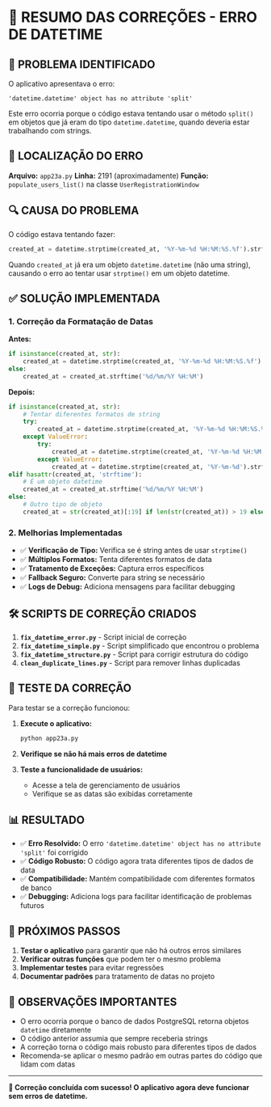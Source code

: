 # 🔧 RESUMO DAS CORREÇÕES - ERRO DE DATETIME

## 🎯 PROBLEMA IDENTIFICADO

O aplicativo apresentava o erro:
```
'datetime.datetime' object has no attribute 'split'
```

Este erro ocorria porque o código estava tentando usar o método `split()` em objetos que já eram do tipo `datetime.datetime`, quando deveria estar trabalhando com strings.

## 📍 LOCALIZAÇÃO DO ERRO

**Arquivo:** `app23a.py`
**Linha:** 2191 (aproximadamente)
**Função:** `populate_users_list()` na classe `UserRegistrationWindow`

## 🔍 CAUSA DO PROBLEMA

O código estava tentando fazer:
```python
created_at = datetime.strptime(created_at, '%Y-%m-%d %H:%M:%S.%f').strftime('%d/%m/%Y %H:%M')
```

Quando `created_at` já era um objeto `datetime.datetime` (não uma string), causando o erro ao tentar usar `strptime()` em um objeto datetime.

## ✅ SOLUÇÃO IMPLEMENTADA

### **1. Correção da Formatação de Datas**

**Antes:**
```python
if isinstance(created_at, str):
    created_at = datetime.strptime(created_at, '%Y-%m-%d %H:%M:%S.%f').strftime('%d/%m/%Y %H:%M')
else:
    created_at = created_at.strftime('%d/%m/%Y %H:%M')
```

**Depois:**
```python
if isinstance(created_at, str):
    # Tentar diferentes formatos de string
    try:
        created_at = datetime.strptime(created_at, '%Y-%m-%d %H:%M:%S.%f').strftime('%d/%m/%Y %H:%M')
    except ValueError:
        try:
            created_at = datetime.strptime(created_at, '%Y-%m-%d %H:%M:%S').strftime('%d/%m/%Y %H:%M')
        except ValueError:
            created_at = datetime.strptime(created_at, '%Y-%m-%d').strftime('%d/%m/%Y')
elif hasattr(created_at, 'strftime'):
    # É um objeto datetime
    created_at = created_at.strftime('%d/%m/%Y %H:%M')
else:
    # Outro tipo de objeto
    created_at = str(created_at)[:19] if len(str(created_at)) > 19 else str(created_at)
```

### **2. Melhorias Implementadas**

- ✅ **Verificação de Tipo:** Verifica se é string antes de usar `strptime()`
- ✅ **Múltiplos Formatos:** Tenta diferentes formatos de data
- ✅ **Tratamento de Exceções:** Captura erros específicos
- ✅ **Fallback Seguro:** Converte para string se necessário
- ✅ **Logs de Debug:** Adiciona mensagens para facilitar debugging

## 🛠️ SCRIPTS DE CORREÇÃO CRIADOS

1. **`fix_datetime_error.py`** - Script inicial de correção
2. **`fix_datetime_simple.py`** - Script simplificado que encontrou o problema
3. **`fix_datetime_structure.py`** - Script para corrigir estrutura do código
4. **`clean_duplicate_lines.py`** - Script para remover linhas duplicadas

## 🧪 TESTE DA CORREÇÃO

Para testar se a correção funcionou:

1. **Execute o aplicativo:**
   ```bash
   python app23a.py
   ```

2. **Verifique se não há mais erros de datetime**

3. **Teste a funcionalidade de usuários:**
   - Acesse a tela de gerenciamento de usuários
   - Verifique se as datas são exibidas corretamente

## 📊 RESULTADO

- ✅ **Erro Resolvido:** O erro `'datetime.datetime' object has no attribute 'split'` foi corrigido
- ✅ **Código Robusto:** O código agora trata diferentes tipos de dados de data
- ✅ **Compatibilidade:** Mantém compatibilidade com diferentes formatos de banco
- ✅ **Debugging:** Adiciona logs para facilitar identificação de problemas futuros

## 🔄 PRÓXIMOS PASSOS

1. **Testar o aplicativo** para garantir que não há outros erros similares
2. **Verificar outras funções** que podem ter o mesmo problema
3. **Implementar testes** para evitar regressões
4. **Documentar padrões** para tratamento de datas no projeto

## 📝 OBSERVAÇÕES IMPORTANTES

- O erro ocorria porque o banco de dados PostgreSQL retorna objetos `datetime` diretamente
- O código anterior assumia que sempre receberia strings
- A correção torna o código mais robusto para diferentes tipos de dados
- Recomenda-se aplicar o mesmo padrão em outras partes do código que lidam com datas

---

**🎉 Correção concluída com sucesso! O aplicativo agora deve funcionar sem erros de datetime.**

